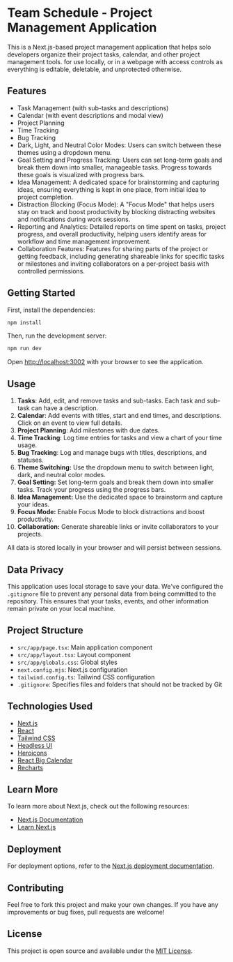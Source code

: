 # Team Schedule - Project Management Application

This is a Next.js-based project management application that helps solo developers organize their project tasks, calendar, and other project management tools. for use locally, or in a webpage with access controls as everything is editable, deletable, and unprotected otherwise.

## Features

- Task Management (with sub-tasks and descriptions)
- Calendar (with event descriptions and modal view)
- Project Planning
- Time Tracking
- Bug Tracking
- Dark, Light, and Neutral Color Modes: Users can switch between these themes using a dropdown menu.
- Goal Setting and Progress Tracking: Users can set long-term goals and break them down into smaller, manageable tasks. Progress towards these goals is visualized with progress bars.
- Idea Management: A dedicated space for brainstorming and capturing ideas, ensuring everything is kept in one place, from initial idea to project completion.
- Distraction Blocking (Focus Mode): A "Focus Mode" that helps users stay on track and boost productivity by blocking distracting websites and notifications during work sessions.
- Reporting and Analytics: Detailed reports on time spent on tasks, project progress, and overall productivity, helping users identify areas for workflow and time management improvement.
- Collaboration Features: Features for sharing parts of the project or getting feedback, including generating shareable links for specific tasks or milestones and inviting collaborators on a per-project basis with controlled permissions.

## Getting Started

First, install the dependencies:

```bash
npm install
```

Then, run the development server:

```bash
npm run dev
```

Open [http://localhost:3002](http://localhost:3002) with your browser to see the application.

## Usage

1. **Tasks**: Add, edit, and remove tasks and sub-tasks. Each task and sub-task can have a description.
2. **Calendar**: Add events with titles, start and end times, and descriptions. Click on an event to view full details.
3. **Project Planning**: Add milestones with due dates.
4. **Time Tracking**: Log time entries for tasks and view a chart of your time usage.
5. **Bug Tracking**: Log and manage bugs with titles, descriptions, and statuses.
6. **Theme Switching:** Use the dropdown menu to switch between light, dark, and neutral color modes.
7. **Goal Setting:** Set long-term goals and break them down into smaller tasks. Track your progress using the progress bars.
8. **Idea Management:** Use the dedicated space to brainstorm and capture your ideas.
9. **Focus Mode:** Enable Focus Mode to block distractions and boost productivity.
10. **Collaboration:** Generate shareable links or invite collaborators to your projects.

All data is stored locally in your browser and will persist between sessions.

## Data Privacy

This application uses local storage to save your data. We've configured the `.gitignore` file to prevent any personal data from being committed to the repository. This ensures that your tasks, events, and other information remain private on your local machine.

## Project Structure

- `src/app/page.tsx`: Main application component
- `src/app/layout.tsx`: Layout component
- `src/app/globals.css`: Global styles
- `next.config.mjs`: Next.js configuration
- `tailwind.config.ts`: Tailwind CSS configuration
- `.gitignore`: Specifies files and folders that should not be tracked by Git

## Technologies Used

- [Next.js](https://nextjs.org/)
- [React](https://reactjs.org/)
- [Tailwind CSS](https://tailwindcss.com/)
- [Headless UI](https://headlessui.com/)
- [Heroicons](https://heroicons.com/)
- [React Big Calendar](https://github.com/jquense/react-big-calendar)
- [Recharts](https://recharts.org/)

## Learn More

To learn more about Next.js, check out the following resources:

- [Next.js Documentation](https://nextjs.org/docs)
- [Learn Next.js](https://nextjs.org/learn)

## Deployment

For deployment options, refer to the [Next.js deployment documentation](https://nextjs.org/docs/app/building-your-application/deploying).

## Contributing

Feel free to fork this project and make your own changes. If you have any improvements or bug fixes, pull requests are welcome!

## License

This project is open source and available under the [MIT License](LICENSE).
